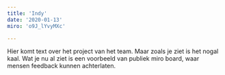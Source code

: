 ```yaml
---
title: 'Indy'
date: '2020-01-13'
miro: 'o9J_lYvyMXc'

---
```


Hier komt text over het project van het team. Maar zoals je ziet is het nogal kaal. Wat je nu al ziet is een voorbeeld van publiek miro board, waar mensen feedback kunnen achterlaten.

